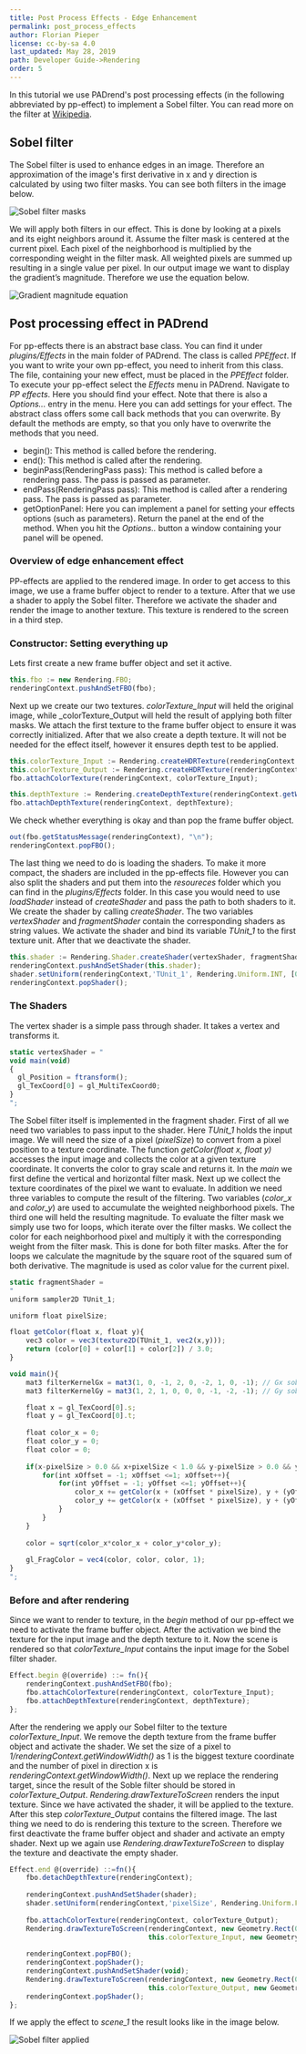 ```yaml
---
title: Post Process Effects - Edge Enhancement
permalink: post_process_effects
author: Florian Pieper
license: cc-by-sa 4.0
last_updated: May 28, 2019
path: Developer Guide->Rendering
order: 5
---
```

<!------------------------------------------------------------------------------------------------
This work is licensed under the Creative Commons Attribution-ShareAlike 4.0 International License.
 To view a copy of this license, visit http://creativecommons.org/licenses/by-sa/4.0/.
 Author: Florian Pieper (fpieper@mail.uni-paderborn.de)
 PADrend Version 1.0.0
------------------------------------------------------------------------------------------------->

In this tutorial we use PADrend's post processing effects (in the following abbreviated by pp-effect) to implement a Sobel filter.
You can read more on the filter at [Wikipedia](https://en.wikipedia.org/wiki/Sobel_operator).

## Sobel filter
The Sobel filter is used to enhance edges in an image.
Therefore an approximation of the image's first derivative in x and y direction is calculated by using two filter masks.
You can see both filters in the image below.

![Sobel filter masks](sobel.png)

We will apply both filters in our effect.
This is done by looking at a pixels and its eight neighbors around it.
Assume the filter mask is centered at the current pixel.
Each pixel of the neighborhood is multiplied by the corresponding weight in the filter mask.
All weighted pixels are summed up resulting in a single value per pixel.
In our output image we want to display the gradient’s magnitude.
Therefore we use the equation below.

![Gradient magnitude equation](gradient_magnitude.png)


## Post processing effect in PADrend
For pp-effects there is an abstract base class.
You can find it under _plugins/Effects_ in the main folder of PADrend.
The class is called _PPEffect_.
If you want to write your own pp-effect, you need to inherit from this class.
The file, containing your new effect, must be placed in the _PPEffect_ folder.
To execute your pp-effect select the _Effects_ menu in PADrend.
Navigate to _PP effects_.
Here you should find your effect.
Note that there is also a _Options..._ entry in the menu.
Here you can add settings for your effect.
The abstract class offers some call back methods that you can overwrite.
By default the methods are empty, so that you only have to overwrite the methods that you need.

* begin(): This method is called before the rendering.
* end(): This method is called after the rendering.
* beginPass(RenderingPass pass): This method is called before a rendering pass. The pass is passed as parameter.
* endPass(RenderingPass pass): This method is called after a rendering pass. The pass is passed as parameter.
* getOptionPanel: Here you can implement a panel for setting your effects options (such as parameters). Return the panel at the end of the method. When you hit the _Options.._ button a window containing your panel will be opened.

### Overview of edge enhancement effect
PP-effects are applied to the rendered image.
In order to get access to this image, we use a frame buffer object to render to a texture.
After that we use a shader to apply the Sobel filter.
Therefore we activate the shader and render the image to another texture.
This texture is rendered to the screen in a third step.

### Constructor: Setting everything up
Lets first create a new frame buffer object and set it active.

<!---INCLUDE src=SobelFilter.escript, start=62, end=63--->
<!---BEGINN_CODESECTION--->
<!---Automaticly generated section. Do not edit!!!--->
```js
this.fbo := new Rendering.FBO;
renderingContext.pushAndSetFBO(fbo);
```
<!---END_CODESECTION--->

Next up we create our two textures.
_colorTexture_Input_ will held the original image, while _colorTexture_Output will held the result of applying both filter masks.
We attach the first texture to the frame buffer object to ensure it was correctly initialized.
After that we also create a depth texture.
It will not be needed for the effect itself, however it ensures depth test to be applied.

<!---INCLUDE src=SobelFilter.escript, start=65, end=70--->
<!---BEGINN_CODESECTION--->
<!---Automaticly generated section. Do not edit!!!--->
```js
this.colorTexture_Input := Rendering.createHDRTexture(renderingContext.getWindowWidth(), renderingContext.getWindowHeight(), true);
this.colorTexture_Output := Rendering.createHDRTexture(renderingContext.getWindowWidth(), renderingContext.getWindowHeight(), true);
fbo.attachColorTexture(renderingContext, colorTexture_Input);

this.depthTexture := Rendering.createDepthTexture(renderingContext.getWindowWidth(), renderingContext.getWindowHeight());
fbo.attachDepthTexture(renderingContext, depthTexture);
```
<!---END_CODESECTION--->

We check whether everything is okay and than pop the frame buffer object.

<!---INCLUDE src=SobelFilter.escript, start=72, end=73--->
<!---BEGINN_CODESECTION--->
<!---Automaticly generated section. Do not edit!!!--->
```js
out(fbo.getStatusMessage(renderingContext), "\n");
renderingContext.popFBO();
```
<!---END_CODESECTION--->

The last thing we need to do is loading the shaders.
To make it more compact, the shaders are included in the pp-effects file.
However you can also split the shaders and put them into the _resoureces_ folder which you can find in the _plugins/Effects_ folder.
In this case you would need to use _loadShader_ instead of _createShader_ and pass the path to both shaders to it.
We create the shader by calling _createShader_.
The two variables _vertexShader_ and _fragmentShader_ contain the corresponding shaders as string values.
We activate the shader and bind its variable _TUnit_1_ to the first texture unit.
After that we deactivate the shader.

<!---INCLUDE src=SobelFilter.escript, start=75, end=78--->
<!---BEGINN_CODESECTION--->
<!---Automaticly generated section. Do not edit!!!--->
```js
this.shader := Rendering.Shader.createShader(vertexShader, fragmentShader);
renderingContext.pushAndSetShader(this.shader);
shader.setUniform(renderingContext,'TUnit_1', Rendering.Uniform.INT, [0]) ;
renderingContext.popShader();
```
<!---END_CODESECTION--->

### The Shaders
The vertex shader is a simple pass through shader.
It takes a vertex and transforms it.

<!---INCLUDE src=SobelFilter.escript, start=14, end=20--->
<!---BEGINN_CODESECTION--->
<!---Automaticly generated section. Do not edit!!!--->
```js
static vertexShader = "
void main(void)
{
  gl_Position = ftransform();
  gl_TexCoord[0] = gl_MultiTexCoord0;
}
";
```
<!---END_CODESECTION--->

The Sobel filter itself is implemented in the fragment shader.
First of all we need two variables to pass input to the shader.
Here _TUnit_1_ holds the input image.
We will need the size of a pixel (_pixelSize_) to convert from a pixel position to a texture coordinate.
The function _getColor(float x, float y)_ accesses the input image and collects the color at a given texture coordinate.
It converts the color to gray scale and returns it.
In the _main_ we first define the vertical and horizontal filter mask.
Next up we collect the texture coordinates of the pixel we want to evaluate.
In addition we need three variables to compute the result of the filtering.
Two variables (_color_x_ and _color_y_) are used to accumulate the weighted neighborhood pixels.
The third one will held the resulting magnitude.
To evaluate the filter mask we simply use two for loops, which iterate over the filter masks.
We collect the color for each neighborhood pixel and multiply it with the corresponding weight from the filter mask.
This is done for both filter masks.
After the for loops we calculate the magnitude by the square root of the squared sum of both derivative.
The magnitude is used as color value for the current pixel.

<!---INCLUDE src=SobelFilter.escript, start=22, end=57--->
<!---BEGINN_CODESECTION--->
<!---Automaticly generated section. Do not edit!!!--->
```js
static fragmentShader = 
"
uniform sampler2D TUnit_1;

uniform float pixelSize;

float getColor(float x, float y){
    vec3 color = vec3(texture2D(TUnit_1, vec2(x,y)));
    return (color[0] + color[1] + color[2]) / 3.0;
}

void main(){
    mat3 filterKernelGx = mat3(1, 0, -1, 2, 0, -2, 1, 0, -1); // Gx sobel filter mask
    mat3 filterKernelGy = mat3(1, 2, 1, 0, 0, 0, -1, -2, -1); // Gy sobel filter mask

    float x = gl_TexCoord[0].s;
    float y = gl_TexCoord[0].t;
    
    float color_x = 0;
    float color_y = 0;
    float color = 0;
    
    if(x-pixelSize > 0.0 && x+pixelSize < 1.0 && y-pixelSize > 0.0 && y+pixelSize < 1.0){
        for(int xOffset = -1; xOffset <=1; xOffset++){
            for(int yOffset = -1; yOffset <=1; yOffset++){
                color_x += getColor(x + (xOffset * pixelSize), y + (yOffset * pixelSize)) * filterKernelGx[xOffset + 1][yOffset + 1];
                color_y += getColor(x + (xOffset * pixelSize), y + (yOffset * pixelSize)) * filterKernelGy[xOffset + 1][yOffset + 1];
            }
        }
    }
    
    color = sqrt(color_x*color_x + color_y*color_y);
    
    gl_FragColor = vec4(color, color, color, 1);
}
";
```
<!---END_CODESECTION--->

### Before and after rendering
Since we want to render to texture, in the _begin_ method of our pp-effect we need to activate the frame buffer object.
After the activation we bind the texture for the input image and the depth texture to it.
Now the scene is rendered so that _colorTexture_Input_ contains the input image for the Sobel filter shader.

<!---INCLUDE src=SobelFilter.escript, start=82, end=86--->
<!---BEGINN_CODESECTION--->
<!---Automaticly generated section. Do not edit!!!--->
```js
Effect.begin @(override) ::= fn(){
    renderingContext.pushAndSetFBO(fbo);
    fbo.attachColorTexture(renderingContext, colorTexture_Input);
    fbo.attachDepthTexture(renderingContext, depthTexture);
};
```
<!---END_CODESECTION--->

After the rendering we apply our Sobel filter to the texture _colorTexture_Input_.
We remove the depth texture from the frame buffer object and activate the shader.
We set the size of a pixel to _1/renderingContext.getWindowWidth()_ as 1 is the biggest texture coordinate and the number of pixel in direction x is _renderingContext.getWindowWidth()_.
Next up we replace the rendering target, since the result of the Soble filter should be stored in _colorTexture_Output_.
_Rendering.drawTextureToScreen_ renders the input texture.
Since we have activated the shader, it will be applied to the texture.
After this step _colorTexture_Output_ contains the filtered image.
The last thing we need to do is rendering this texture to the screen.
Therefore we first deactivate the frame buffer object and shader and activate an empty shader.
Next up we again use _Rendering.drawTextureToScreen_ to display the texture and deactivate the empty shader.

<!---INCLUDE src=SobelFilter.escript, start=89, end=105--->
<!---BEGINN_CODESECTION--->
<!---Automaticly generated section. Do not edit!!!--->
```js
Effect.end @(override) ::=fn(){
    fbo.detachDepthTexture(renderingContext);
    
    renderingContext.pushAndSetShader(shader);
    shader.setUniform(renderingContext,'pixelSize', Rendering.Uniform.FLOAT, [1.0/renderingContext.getWindowWidth()]) ;
    
    fbo.attachColorTexture(renderingContext, colorTexture_Output);
    Rendering.drawTextureToScreen(renderingContext, new Geometry.Rect(0,0,renderingContext.getWindowWidth(), renderingContext.getWindowHeight()),
                                  this.colorTexture_Input, new Geometry.Rect(0,0,1,1));
    
    renderingContext.popFBO();
    renderingContext.popShader();
    renderingContext.pushAndSetShader(void);
    Rendering.drawTextureToScreen(renderingContext, new Geometry.Rect(0,0,renderingContext.getWindowWidth(), renderingContext.getWindowHeight()),
                                  this.colorTexture_Output, new Geometry.Rect(0,0,1,1));
    renderingContext.popShader();
};
```
<!---END_CODESECTION--->

If we apply the effect to _scene_1_ the result looks like in the image below.

![Sobel filter applied](filtered_image.png)

